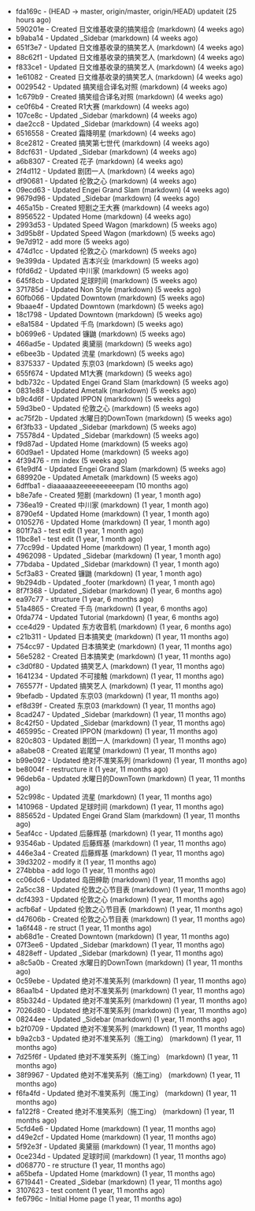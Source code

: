 * fda169c - (HEAD -> master, origin/master, origin/HEAD) updateit (25 hours ago) <tcgriffith>
* 590201e - Created 日文维基收录的搞笑组合 (markdown) (4 weeks ago) <TC>
* b9aba14 - Updated _Sidebar (markdown) (4 weeks ago) <TC>
* 651f3e7 - Updated 日文维基收录的搞笑艺人 (markdown) (4 weeks ago) <TC>
* 88c62f1 - Updated 日文维基收录的搞笑艺人 (markdown) (4 weeks ago) <TC>
* f833ce1 - Updated 日文维基收录的搞笑艺人 (markdown) (4 weeks ago) <TC>
* 1e61082 - Created 日文维基收录的搞笑艺人 (markdown) (4 weeks ago) <TC>
* 0029542 - Updated 搞笑组合译名对照 (markdown) (4 weeks ago) <TC>
* 1c679b9 - Created 搞笑组合译名对照 (markdown) (4 weeks ago) <TC>
* ce0f6b4 - Created R1大赛 (markdown) (4 weeks ago) <TC>
* 107ce8c - Updated _Sidebar (markdown) (4 weeks ago) <TC>
* dae2cc8 - Updated _Sidebar (markdown) (4 weeks ago) <TC>
* 6516558 - Created 霜降明星 (markdown) (4 weeks ago) <TC>
* 8ce2812 - Created 搞笑第七世代 (markdown) (4 weeks ago) <TC>
* 8dcf631 - Updated _Sidebar (markdown) (4 weeks ago) <TC>
* a6b8307 - Created 花子 (markdown) (4 weeks ago) <TC>
* 2f4d112 - Updated 剧团一人 (markdown) (4 weeks ago) <TC>
* df90681 - Updated 伦敦之心 (markdown) (4 weeks ago) <TC>
* 09ecd63 - Updated Engei Grand Slam (markdown) (4 weeks ago) <TC>
* 9679d96 - Updated _Sidebar (markdown) (4 weeks ago) <TC>
* 465a15b - Created 短剧之王大赛 (markdown) (4 weeks ago) <TC>
* 8956522 - Updated Home (markdown) (4 weeks ago) <TC>
* 2993d53 - Updated Speed Wagon (markdown) (5 weeks ago) <TC>
* 3d95b8f - Updated Speed Wagon (markdown) (5 weeks ago) <TC>
* 9e7d912 - add more (5 weeks ago) <tcgriffith>
* 474d1cc - Updated 伦敦之心 (markdown) (5 weeks ago) <TC>
* 9e399da - Updated 吉本兴业 (markdown) (5 weeks ago) <TC>
* f0fd6d2 - Updated 中川家 (markdown) (5 weeks ago) <TC>
* 645f8cb - Updated 足球时间 (markdown) (5 weeks ago) <TC>
* 371785d - Updated Non Style (markdown) (5 weeks ago) <TC>
* 60fb066 - Updated Downtown (markdown) (5 weeks ago) <TC>
* 9baae4f - Updated Downtown (markdown) (5 weeks ago) <TC>
* 18c1798 - Updated Downtown (markdown) (5 weeks ago) <TC>
* e8a1584 - Updated 千鸟 (markdown) (5 weeks ago) <TC>
* b0699e6 - Updated 镰鼬 (markdown) (5 weeks ago) <TC>
* 466ad5e - Updated 奥黛丽 (markdown) (5 weeks ago) <TC>
* e6bee3b - Updated 流星 (markdown) (5 weeks ago) <TC>
* 8375337 - Updated 东京03 (markdown) (5 weeks ago) <TC>
* 655f674 - Updated M1大赛 (markdown) (5 weeks ago) <TC>
* bdb732c - Updated Engei Grand Slam (markdown) (5 weeks ago) <TC>
* 0831e88 - Updated Ametalk (markdown) (5 weeks ago) <TC>
* b9c4d6f - Updated IPPON (markdown) (5 weeks ago) <TC>
* 59d3be0 - Updated 伦敦之心 (markdown) (5 weeks ago) <TC>
* ac75f2b - Updated 水曜日的DownTown (markdown) (5 weeks ago) <TC>
* 6f3fb33 - Updated _Sidebar (markdown) (5 weeks ago) <TC>
* 75578d4 - Updated _Sidebar (markdown) (5 weeks ago) <TC>
* f9d87ad - Updated Home (markdown) (5 weeks ago) <TC>
* 60d9ae1 - Updated Home (markdown) (5 weeks ago) <TC>
* 4f39476 - rm index (5 weeks ago) <tcgriffith>
* 61e9df4 - Updated Engei Grand Slam (markdown) (5 weeks ago) <TC>
* 689920e - Updated Ametalk (markdown) (5 weeks ago) <TC>
* 6dffba1 - diaaaaaazeeeeeeeeeepam (10 months ago) <tcgriffith>
* b8e7afe - Created 短剧 (markdown) (1 year, 1 month ago) <TC>
* 736ea19 - Created 中川家 (markdown) (1 year, 1 month ago) <TC>
* 8790ef4 - Updated Home (markdown) (1 year, 1 month ago) <TC>
* 0105276 - Updated Home (markdown) (1 year, 1 month ago) <TC>
* 801f7a3 - test edit (1 year, 1 month ago) <TC>
* 11bc8e1 - test edit (1 year, 1 month ago) <TC>
* 77cc99d - Updated Home (markdown) (1 year, 1 month ago) <TC>
* 4962098 - Updated _Sidebar (markdown) (1 year, 1 month ago) <TC>
* 77bdaba - Updated _Sidebar (markdown) (1 year, 1 month ago) <TC>
* 5cf3a83 - Created 镰鼬 (markdown) (1 year, 1 month ago) <TC>
* 9b294db - Updated _footer (markdown) (1 year, 1 month ago) <TC>
* 8f7f368 - Updated _Sidebar (markdown) (1 year, 6 months ago) <TC>
* ea97c77 - structure (1 year, 6 months ago) <tcgriffith>
* 51a4865 - Created 千鸟 (markdown) (1 year, 6 months ago) <TC>
* 0fda774 - Updated Tutorial (markdown) (1 year, 6 months ago) <TC>
* cce4d29 - Updated 东方收音机 (markdown) (1 year, 6 months ago) <TC>
* c21b311 - Updated 日本搞笑史 (markdown) (1 year, 11 months ago) <TC>
* 754cc97 - Updated 日本搞笑史 (markdown) (1 year, 11 months ago) <TC>
* 56e5282 - Created 日本搞笑史 (markdown) (1 year, 11 months ago) <TC>
* c3d0f80 - Updated 搞笑艺人 (markdown) (1 year, 11 months ago) <TC>
* 1641234 - Updated 不可接触 (markdown) (1 year, 11 months ago) <crossrx>
* 765577f - Updated 搞笑艺人 (markdown) (1 year, 11 months ago) <TC>
* 9befadb - Updated 东京03 (markdown) (1 year, 11 months ago) <TC>
* ef8d39f - Created 东京03 (markdown) (1 year, 11 months ago) <TC>
* 8cad247 - Updated _Sidebar (markdown) (1 year, 11 months ago) <TC>
* 8c42f50 - Updated _Sidebar (markdown) (1 year, 11 months ago) <TC>
* 465995c - Created IPPON (markdown) (1 year, 11 months ago) <TC>
* 820c803 - Updated 剧团一人 (markdown) (1 year, 11 months ago) <TC>
* a8abe08 - Created 岩尾望 (markdown) (1 year, 11 months ago) <TC>
* b99e092 - Updated 绝对不准笑系列 (markdown) (1 year, 11 months ago) <Humi2314>
* be8004f - restructure it (1 year, 11 months ago) <tcgriffith>
* 96deb6a - Updated 水曜日的DownTown (markdown) (1 year, 11 months ago) <Humi2314>
* 52c998c - Updated 流星 (markdown) (1 year, 11 months ago) <tohrusnbs>
* 1410968 - Updated 足球时间 (markdown) (1 year, 11 months ago) <TC>
* 885652d - Updated Engei Grand Slam (markdown) (1 year, 11 months ago) <TC>
* 5eaf4cc - Updated 后藤辉基 (markdown) (1 year, 11 months ago) <TC>
* 93546ab - Updated 后藤辉基 (markdown) (1 year, 11 months ago) <TC>
* 446e3a4 - Created 后藤辉基 (markdown) (1 year, 11 months ago) <TC>
* 39d3202 - modify it (1 year, 11 months ago) <tcgriffith>
* 274bbba - add logo (1 year, 11 months ago) <tcgriffith>
* cc06dc6 - Updated 岛田绅助 (markdown) (1 year, 11 months ago) <TC>
* 2a5cc38 - Updated 伦敦之心节目表 (markdown) (1 year, 11 months ago) <TC>
* dcf4393 - Updated 伦敦之心 (markdown) (1 year, 11 months ago) <TC>
* acfb6af - Updated 伦敦之心节目表 (markdown) (1 year, 11 months ago) <TC>
* d47606b - Created 伦敦之心节目表 (markdown) (1 year, 11 months ago) <TC>
* 1a6f448 - re struct (1 year, 11 months ago) <tcgriffith>
* ab68d1e - Created Downtown (markdown) (1 year, 11 months ago) <TC>
* 07f3ee6 - Updated _Sidebar (markdown) (1 year, 11 months ago) <TC>
* 4828eff - Updated _Sidebar (markdown) (1 year, 11 months ago) <Humi2314>
* a8c5a0b - Created 水曜日的DownTown (markdown) (1 year, 11 months ago) <Humi2314>
* 0c59ebe - Updated 绝对不准笑系列 (markdown) (1 year, 11 months ago) <Humi2314>
* 86aa1b4 - Updated 绝对不准笑系列 (markdown) (1 year, 11 months ago) <Humi2314>
* 85b324d - Updated 绝对不准笑系列 (markdown) (1 year, 11 months ago) <Humi2314>
* 7026d80 - Updated 绝对不准笑系列 (markdown) (1 year, 11 months ago) <Humi2314>
* 08244ee - Updated _Sidebar (markdown) (1 year, 11 months ago) <Humi2314>
* b2f0709 - Updated 绝对不准笑系列 (markdown) (1 year, 11 months ago) <Humi2314>
* b9a2cb3 - Updated 绝对不准笑系列（施工ing） (markdown) (1 year, 11 months ago) <Humi2314>
* 7d25f6f - Updated 绝对不准笑系列（施工ing） (markdown) (1 year, 11 months ago) <Humi2314>
* 38f9967 - Updated 绝对不准笑系列（施工ing） (markdown) (1 year, 11 months ago) <Humi2314>
* f6fa4fd - Updated 绝对不准笑系列（施工ing） (markdown) (1 year, 11 months ago) <Humi2314>
* fa122f8 - Created 绝对不准笑系列（施工ing） (markdown) (1 year, 11 months ago) <Humi2314>
* 5cfd4e6 - Updated Home (markdown) (1 year, 11 months ago) <TC>
* d49e2cf - Updated Home (markdown) (1 year, 11 months ago) <TC>
* 5f92e3f - Updated 奥黛丽 (markdown) (1 year, 11 months ago) <TC>
* 0ce234d - Updated 足球时间 (markdown) (1 year, 11 months ago) <TC>
* d068770 - re structure (1 year, 11 months ago) <tcgriffith>
* a65befa - Updated Home (markdown) (1 year, 11 months ago) <TC>
* 6719441 - Created _Sidebar (markdown) (1 year, 11 months ago) <TC>
* 3107623 - test content (1 year, 11 months ago) <tcgriffith>
* fe6796c - Initial Home page (1 year, 11 months ago) <TC>